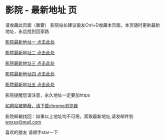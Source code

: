 # 影院 - 最新地址 页

请收藏此页面（重要）
影院站长建议狼友Ctrl+D收藏本页面，本页随时更新最新地址，永远找到回家路

[影院最新地址一 点击此处](https://5hukvw.top/) 

[影院最新地址二 点击此处](https://5yghqp.top/) 

[影院最新地址三 点击此处](https://5iwycb.top/) 

[影院最新地址四 点击此处](https://5yghqp.top/) 

[影院最新地址五 点击此处](https://5hukvw.top/) 

影院提醒您请注意，永久地址一定要加https

[如网站被屏蔽，请下载chrome浏览器](https://8xe23.com/chrome_93.0.4577.82.apk) 

影院邮箱找回：如果以上地址均不可用，索取最新地址,请发邮件到 woxsx@mail.com

喜欢的狼友 请顺手star一下
